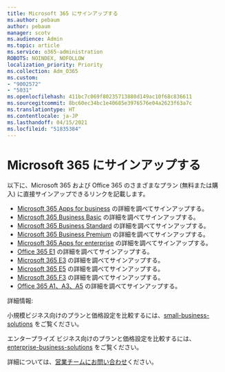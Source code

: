 ```yaml
---
title: Microsoft 365 にサインアップする
ms.author: pebaum
author: pebaum
manager: scotv
ms.audience: Admin
ms.topic: article
ms.service: o365-administration
ROBOTS: NOINDEX, NOFOLLOW
localization_priority: Priority
ms.collection: Adm_O365
ms.custom:
- "9002572"
- "5031"
ms.openlocfilehash: 411bc7c069f80235713880d149ac10f68c836611
ms.sourcegitcommit: 8bc60ec34bc1e40685e3976576e04a2623f63a7c
ms.translationtype: HT
ms.contentlocale: ja-JP
ms.lasthandoff: 04/15/2021
ms.locfileid: "51835384"
---
```

# <a name="sign-up-for-microsoft-365"></a>Microsoft 365 にサインアップする

以下に、Microsoft 365 および Office 365 のさまざまなプラン (無料または購入) に直接サインアップできるリンクを記載します。

- [Microsoft 365 Apps for business](https://products.office.com/business/office-365-business?activetab=pivot%3aoverviewtab) の詳細を調べてサインアップする。
- [Microsoft 365 Business Basic](https://products.office.com/business/office-365-business-essentials?activetab=pivot%3aoverviewtab) の詳細を調べてサインアップする。
- [Microsoft 365 Business Standard](https://products.office.com/business/office-365-business-premium?activetab=pivot%3aoverviewtab) の詳細を調べてサインアップする。
- [Microsoft 365 Business Premium](https://www.microsoft.com/microsoft-365/business/microsoft-365-business?activetab=pivot%3aoverviewtab) の詳細を調べてサインアップする。
- [Microsoft 365 Apps for enterprise](https://products.office.com/business/office-365-proplus-product?activetab=pivot%3aoverviewtab) の詳細を調べてサインアップする。
- [Office 365 E1](https://www.microsoft.com/microsoft-365/business/office-365-enterprise-e1-business-software?activetab=pivot:overviewtab) の詳細を調べてサインアップする。
- [Microsoft 365 E3](https://www.microsoft.com/microsoft-365/enterprise-e3-business-software) の詳細を調べてサインアップする。
- [Microsoft 365 E5](https://www.microsoft.com/microsoft-365/enterprise-e5-business-software?activetab=pivot%3aoverviewtab) の詳細を調べてサインアップする。
- [Microsoft 365 F3](https://www.microsoft.com/microsoft-365/microsoft-365-enterprise-f3?activetab=pivot%3aoverviewtab) の詳細を調べてサインアップする。
- [Office 365 A1、A3、A5](https://www.microsoft.com/microsoft-365/academic/compare-office-365-education-plans?activetab=tab:primaryr1) の詳細を調べてサインアップする。

詳細情報:

小規模ビジネス向けのプランと価格設定を比較するには、[small-business-solutions](https://products.office.com/business/small-business-solutions#office-ContentAreaHeadingTemplate-1cuvapm) をご覧ください。

エンタープライズ ビジネス向けのプランと価格設定を比較するには、[enterprise-business-solutions](https://www.microsoft.com/microsoft-365/business/compare-more-office-365-for-business-plans) をご覧ください。

詳細については、[営業チームにお問い合わせ](https://go.microsoft.com/fwlink/?linkid=2127718)ください。
